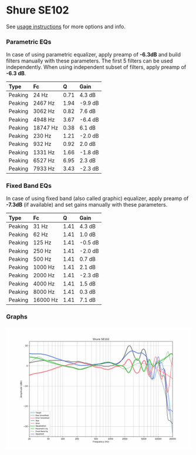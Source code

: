 # Shure SE102
See [usage instructions](https://github.com/jaakkopasanen/AutoEq#usage) for more options and info.

### Parametric EQs
In case of using parametric equalizer, apply preamp of **-6.3dB** and build filters manually
with these parameters. The first 5 filters can be used independently.
When using independent subset of filters, apply preamp of **-6.3 dB**.

| Type    | Fc       |    Q | Gain    |
|:--------|:---------|:-----|:--------|
| Peaking | 24 Hz    | 0.71 | 4.3 dB  |
| Peaking | 2467 Hz  | 1.94 | -9.9 dB |
| Peaking | 3062 Hz  | 0.82 | 7.6 dB  |
| Peaking | 4948 Hz  | 3.67 | -6.4 dB |
| Peaking | 18747 Hz | 0.38 | 6.1 dB  |
| Peaking | 230 Hz   | 1.21 | -2.0 dB |
| Peaking | 932 Hz   | 0.92 | 2.0 dB  |
| Peaking | 1331 Hz  | 1.66 | -1.8 dB |
| Peaking | 6527 Hz  | 6.95 | 2.3 dB  |
| Peaking | 7933 Hz  | 3.43 | -2.3 dB |

### Fixed Band EQs
In case of using fixed band (also called graphic) equalizer, apply preamp of **-7.3dB**
(if available) and set gains manually with these parameters.

| Type    | Fc       |    Q | Gain    |
|:--------|:---------|:-----|:--------|
| Peaking | 31 Hz    | 1.41 | 4.3 dB  |
| Peaking | 62 Hz    | 1.41 | 1.0 dB  |
| Peaking | 125 Hz   | 1.41 | -0.5 dB |
| Peaking | 250 Hz   | 1.41 | -2.0 dB |
| Peaking | 500 Hz   | 1.41 | 0.7 dB  |
| Peaking | 1000 Hz  | 1.41 | 2.1 dB  |
| Peaking | 2000 Hz  | 1.41 | -2.3 dB |
| Peaking | 4000 Hz  | 1.41 | 1.5 dB  |
| Peaking | 8000 Hz  | 1.41 | 0.3 dB  |
| Peaking | 16000 Hz | 1.41 | 7.1 dB  |

### Graphs
![](./Shure%20SE102.png)
